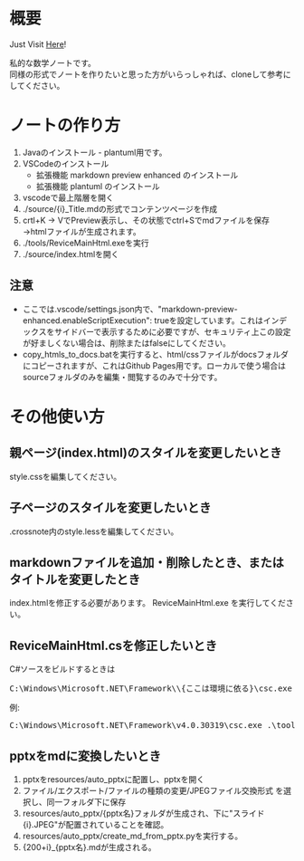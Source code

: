 # 概要

Just Visit [Here](https://kay-hr.github.io/MathNote/)!

私的な数学ノートです。  
同様の形式でノートを作りたいと思った方がいらっしゃれば、cloneして参考にしてください。

# ノートの作り方

1. Javaのインストール - plantuml用です。
1. VSCodeのインストール
    * 拡張機能 markdown preview enhanced のインストール
    * 拡張機能 plantuml のインストール
1. vscodeで最上階層を開く
1. ./source/{i}_Title.mdの形式でコンテンツページを作成
1. crtl+K -> VでPreview表示し、その状態でctrl+Sでmdファイルを保存
→htmlファイルが生成されます。
1. ./tools/ReviceMainHtml.exeを実行
1. ./source/index.htmlを開く

## 注意

* ここでは.vscode/settings.json内で、"markdown-preview-enhanced.enableScriptExecution": trueを設定しています。これはインデックスをサイドバーで表示するために必要ですが、セキュリティ上この設定が好ましくない場合は、削除またはfalseにしてください。
* copy_htmls_to_docs.batを実行すると、html/cssファイルがdocsフォルダにコピーされますが、これはGithub Pages用です。ローカルで使う場合はsourceフォルダのみを編集・閲覧するのみで十分です。

# その他使い方

## 親ページ(index.html)のスタイルを変更したいとき

style.cssを編集してください。

## 子ページのスタイルを変更したいとき

.crossnote内のstyle.lessを編集してください。

## markdownファイルを追加・削除したとき、またはタイトルを変更したとき

index.htmlを修正する必要があります。
ReviceMainHtml.exe を実行してください。

## ReviceMainHtml.csを修正したいとき

C#ソースをビルドするときは
<pre>C:\Windows\Microsoft.NET\Framework\\{ここは環境に依る}\csc.exe .\tools\ReviceMainHtml.cs</pre>

例:
<pre>C:\Windows\Microsoft.NET\Framework\v4.0.30319\csc.exe .\tools\ReviceMainHtml.cs</pre>

## pptxをmdに変換したいとき

1. pptxをresources/auto_pptxに配置し、pptxを開く
1. ファイル/エクスポート/ファイルの種類の変更/JPEGファイル交換形式 を選択し、同一フォルダ下に保存
1. resources/auto_pptx/{pptx名}フォルダが生成され、下に"スライド{i}.JPEG"が配置されていることを確認。
1. resources/auto_pptx/create_md_from_pptx.pyを実行する。
1. {200+i}_{pptx名}.mdが生成される。